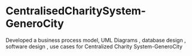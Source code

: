 # CentralisedCharitySystem-GeneroCity
Developed a business process model, UML Diagrams , database design , software design , use cases for Centralized Charity System-GeneroCity
